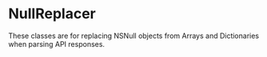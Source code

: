 # NullReplacer
These classes are for replacing NSNull objects from Arrays and Dictionaries when parsing API responses.
